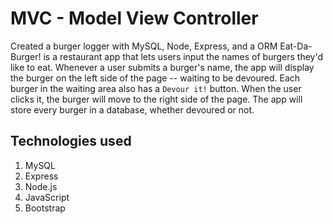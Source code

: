 # MVC - Model View Controller
Created a burger logger with MySQL, Node, Express, and a ORM
Eat-Da-Burger! is a restaurant app that lets users input the names of burgers they'd like to eat.
Whenever a user submits a burger's name, the app will display the burger on the left side of the page -- waiting to be devoured.
Each burger in the waiting area also has a `Devour it!` button. When the user clicks it, the burger will move to the right side of the page.
The app will store every burger in a database, whether devoured or not.

## Technologies used
  1. MySQL
  2. Express
  3. Node.js
  4. JavaScript
  5. Bootstrap
  
  

